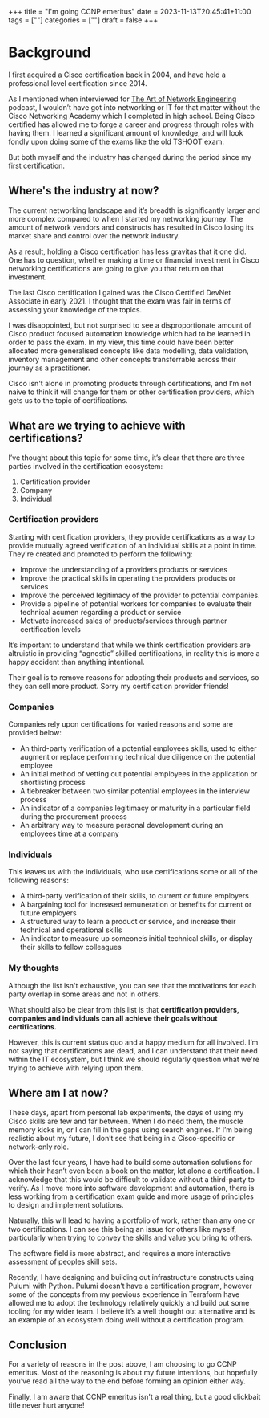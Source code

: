+++
title = "I'm going CCNP emeritus"
date = 2023-11-13T20:45:41+11:00
tags = [""]
categories = [""]
draft = false
+++

# Background

I first acquired a Cisco certification back in 2004, and have held a professional level certification since 2014.

As I mentioned when interviewed for [The Art of Network Engineering](https://artofnetworkengineering.com/2020/12/09/ep-21-he-automates-a-lan-down-unda/) podcast, I wouldn’t have got into networking or IT for that matter without the Cisco Networking Academy which I completed in high school. Being Cisco certified has allowed me to forge a career and progress through roles with having them. I learned a significant amount of knowledge, and will look fondly upon doing some of the exams like the old TSHOOT exam.

But both myself and the industry has changed during the period since my first certification.

## Where's the industry at now?

The current networking landscape and it’s breadth is significantly larger and more complex compared to when I started my networking journey. The amount of network vendors and constructs has resulted in Cisco losing its market share and control over the network industry.

As a result, holding a Cisco certification has less gravitas that it one did. One has to question, whether making a time or financial investment in Cisco networking certifications are going to give you that return on that investment.

The last Cisco certification I gained was the Cisco Certified DevNet Associate in early 2021. I thought that the exam was fair in terms of assessing your knowledge of the topics.

I was disappointed, but not surprised to see a disproportionate amount of Cisco product focused automation knowledge which had to be learned in order to pass the exam. In my view, this time could have been better allocated more generalised concepts like data modelling, data validation, inventory management and other concepts transferrable across their journey as a practitioner.

Cisco isn't alone in promoting products through certifications, and I’m not naive to think it will change for them or other certification providers, which gets us to the topic of certifications.

## What are we trying to achieve with certifications?

I’ve thought about this topic for some time, it’s clear that there are three parties involved in the certification ecosystem:

1. Certification provider
2. Company
3. Individual

### Certification providers

Starting with certification providers, they provide certifications as a way to provide mutually agreed verification of an individual skills at a point in time. They're created and promoted to perform the following:

- Improve the understanding of a providers products or services
- Improve the practical skills in operating the providers products or services
- Improve the perceived legitimacy of the provider to potential companies.
- Provide a pipeline of potential workers for companies to evaluate their technical acumen regarding a product or service
- Motivate increased sales of products/services through partner certification levels

It’s important to understand that while we think certification providers are altruistic in providing “agnostic” skilled certifications, in reality this is more a happy accident than anything intentional.

Their goal is to remove reasons for adopting their products and services, so they can sell more product. Sorry my certification provider friends!

### Companies

Companies rely upon certifications for varied reasons and some are provided below:

- An third-party verification of a potential employees skills, used to either augment or replace performing technical due diligence on the potential employee
- An initial method of vetting out potential employees in the application or shortlisting process
- A tiebreaker between two similar potential employees in the interview process
- An indicator of a companies legitimacy or maturity in a particular field during the procurement process
- An arbitrary way to measure personal development during an employees time at a company

### Individuals

This leaves us with the individuals, who use certifications some or all of the following reasons:

- A third-party verification of their skills, to current or future employers
- A bargaining tool for increased remuneration or benefits for current or future employers
- A structured way to learn a product or service, and increase their technical and operational skills
- An indicator to measure up someone’s initial technical skills, or display their skills to fellow colleagues

### My thoughts

Although the list isn't exhaustive, you can see that the motivations for each party overlap in some areas and not in others.

What should also be clear from this list is that **certification providers, companies and individuals can all achieve their goals without certifications.**

However, this is current status quo and a happy medium for all involved. I’m not saying that certifications are dead, and I can understand that their need within the IT ecosystem, but I think we should regularly question what we're trying to achieve with relying upon them.

## Where am I at now?

These days, apart from personal lab experiments, the days of using my Cisco skills are few and far between. When I do need them, the muscle memory kicks in, or I can fill in the gaps using search engines. If I’m being realistic about my future, I don’t see that being in a Cisco-specific or network-only role.

Over the last four years, I have had to build some automation solutions for which their hasn’t even been a book on the matter, let alone a certification. I acknowledge that this would be difficult to validate without a third-party to verify. As I move more into software development and automation, there is less working from a certification exam guide and more usage of principles to design and implement solutions.

Naturally, this will lead to having a portfolio of work, rather than any one or two certifications. I can see this being an issue for others like myself, particularly when trying to convey the skills and value you bring to others.

The software field is more abstract, and requires a more interactive assessment of peoples skill sets.

Recently, I have designing and building out infrastructure constructs using Pulumi with Python. Pulumi doesn’t have a certification program, however some of the concepts from my previous experience in Terraform have allowed me to adopt the technology relatively quickly and build out some tooling for my wider team. I believe it’s a well thought out alternative and is an example of an ecosystem doing well without a certification program.

## Conclusion

For a variety of reasons in the post above, I am choosing to go CCNP emeritus. Most of the reasoning is about my future intentions, but hopefully you’ve read all the way to the end before forming an opinion either way.

Finally, I am aware that CCNP emeritus isn't a real thing, but a good clickbait title never hurt anyone!
